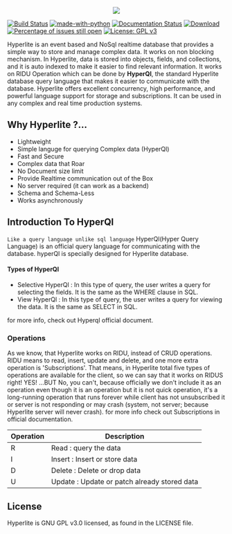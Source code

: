 <p align="center">   
<img src="https://raw.githubusercontent.com/anongrp/hyperlite/master/docs/assets/logos/Hyperlite%20logo%20500x500.png">
</p>

<p align="center">
 
 <!-- [![Status](https://img.shields.io/badge/hyperlite-underdevelopment-blue.svg)](https://github.com/anongrp/hyperlite/releases)-->
 [![Build Status](https://travis-ci.org/anongrp/hyperlite.svg?branch=master)](https://travis-ci.org/anongrp/hyperlite)
 [![made-with-python](https://img.shields.io/badge/Made%20with-Python-1f425f.svg)](https://www.python.org/)
 [![Documentation Status](https://readthedocs.org/projects/ansicolortags/badge/?version=latest)](http://anongrp.github.io)
 [![Download](https://img.shields.io/github/downloads/anongrp/hyperlite/Alpha/total.svg?style=flat-square)](https://github.com/anongrp/hyperlite/releases)
 [![Percentage of issues still open](http://isitmaintained.com/badge/open/anongrp/hyperlite.svg)](https://github.com/anongrp/hyperlite/issues "Percentage of issues still open")
 [![License: GPL v3](https://img.shields.io/badge/License-GPLv3-blue.svg)](https://www.gnu.org/licenses/gpl-3.0)
 
 </p>


Hyperlite is an event based and NoSql realtime database that provides a simple way to store and manage complex data. It works on non blocking mechanism. In Hyperlite, data is stored into objects, fields, and collections, and it is auto indexed to make it easier to find relevant information.
It works on RIDU Operation which can be done by **HyperQl**, the standard Hyperlite database query language that makes it easier to communicate with the database. Hyperlite offers excellent concurrency, high performance, and powerful language support for storage and subscriptions. It can be used in any complex and real time production systems.

## Why Hyperlite ?...
* Lightweight 
* Simple languge for querying Complex data (HyperQl)
* Fast and Secure 
* Complex data that Roar 
* No Document size limit
* Provide Realtime communication out of the Box 
* No server required (it can work as a backend) 
* Schema and Schema-Less
* Works asynchronously

## Introduction To HyperQl
`Like a query language unlike sql language`
HyperQl(Hyper Query Language) is an official query language for communicating with the database. hyperQl is specially designed for Hyperlite database.
#### Types of HyperQl
* Selective HyperQl
    : In this type of query, the user writes a query for selecting the fields. It is the same as the WHERE clause in SQL.
* View HyperQl
    : In this type of query, the user writes a query for viewing the data. It is the same as SELECT in SQL.

for more info, check out Hyperql official document.

### Operations
 As we know, that Hyperlite works on RIDU, instead of CRUD operations. RIDU means to read, insert, update and delete, and one more extra operation is 'Subscriptions'. That means, in Hyperlite total five types of operations are available for the client, so we can say that it works on RIDUS right! YES! …BUT No, you can't, because officially we don't include it as an operation even though it is an operation but it is not quick operation, it's a long-running operation that runs forever while client has not unsubscribed it or server is not responding or may crash (system, not server; because Hyperlite server will never crash).
 for more info check out Subscriptions in official documentation.

| Operation | Description |
| ----------- | ----------- |
| R | Read : query the data |
| I | Insert : Insert or store data |
| D | Delete : Delete or drop data |
| U | Update : Update or patch already stored data|

## License

Hyperlite is GNU GPL v3.0 licensed, as found in the LICENSE file.
